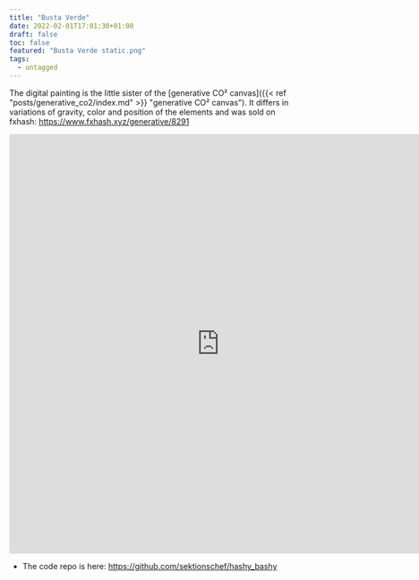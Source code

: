 ```yaml
---
title: "Busta Verde"
date: 2022-02-01T17:01:30+01:00
draft: false
toc: false
featured: "Busta Verde static.png" 
tags:
  - untagged
---
```


<!-- {{< figure src="Busta Verde static.png" alt="Detail view of animation">}} -->

The digital painting is the little sister of the [generative CO² canvas]({{< ref "posts/generative_co2/index.md" >}} "generative CO² canvas"). It differs in variations of gravity, color and position of the elements and was sold on fxhash: https://www.fxhash.xyz/generative/8291 

<div     style={background-color: #FFFFFF !important;}>
<iframe 
    title="Busta Verde"
    width="750"
    height="750"
    frameborder="0"
    cellspacing="0"
src="https://gateway.fxhash2.xyz/ipfs/QmfG7K9bUmAGxf9uAaRDeAJRBRqQrjDkJhNnz5xqi6HKwe/?fxhash=ooNmBX8abuPFDtM9P1xR5LiwHGUZxiWj6gxG7wfMJhfvoKJwbc4"></iframe>
</div>

* The code repo is here: https://github.com/sektionschef/hashy_bashy